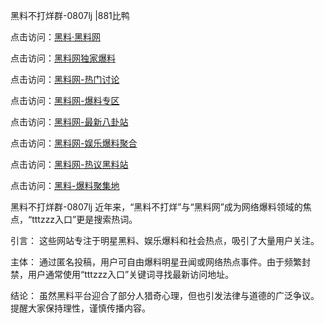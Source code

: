 黑料不打烊群-0807lj |881比鸭

点击访问：<a href="https://heiliaolvzlu3.pages.dev">黑料·黑料网</a>

点击访问：<a href="https://heiliaoyvnrda.pages.dev">黑料网独家爆料</a>

点击访问：<a href="https://heiliao5s28gk.pages.dev">黑料网-热门讨论</a>

点击访问：<a href="https://heiliao9wsbg3.pages.dev">黑料网-爆料专区</a>

点击访问：<a href="https://heiliaoxrq8i9.pages.dev">黑料网-最新八卦站</a>

点击访问：<a href="https://heiliaotlyq53.pages.dev">黑料网-娱乐爆料聚合</a>

点击访问：<a href="https://heiliao3gvg9x.pages.dev">黑料网-热议黑料站</a>

点击访问：<a href="https://heiliaoubleqx.pages.dev">黑料-爆料聚集地</a>

黑料不打烊群-0807lj
近年来，“黑料不打烊”与“黑料网”成为网络爆料领域的焦点，“tttzzz入口”更是搜索热词。

引言：
这些网站专注于明星黑料、娱乐爆料和社会热点，吸引了大量用户关注。

主体：
通过匿名投稿，用户可自由爆料明星丑闻或网络热点事件。由于频繁封禁，用户通常使用“tttzzz入口”关键词寻找最新访问地址。

结论：
虽然黑料平台迎合了部分人猎奇心理，但也引发法律与道德的广泛争议。提醒大家保持理性，谨慎传播内容。

